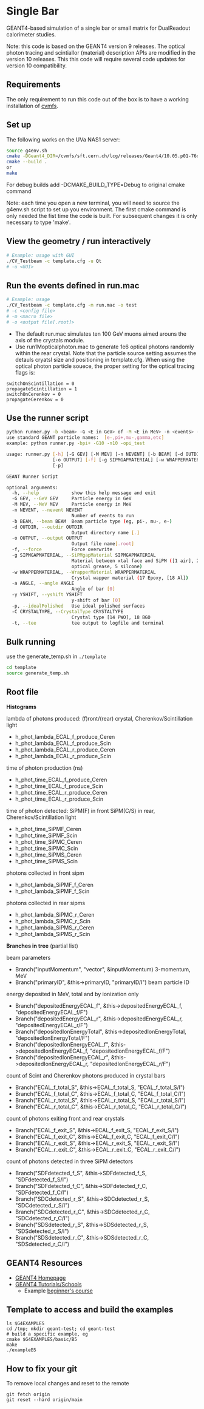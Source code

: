 # Single Bar

GEANT4-based simulation of a single bar or small matrix for DualReadout calorimeter studies.

Note: this code is based on the GEANT4 version 9 releases.  The optical photon tracing and scintiallor (material) description APIs are modified in the version 10 releases.  This this code  will require several code updates for version 10 compatibility.

## Requirements
The only requirement to run this code out of the box is to have a working installation of [cvmfs](https://cernvm.cern.ch/fs/).  

## Set up

The following works on the UVa NAS1 server:
```bash
source g4env.sh
cmake -DGeant4_DIR=/cvmfs/sft.cern.ch/lcg/releases/Geant4/10.05.p01-76df0/x86_64-centos7-gcc8-opt/lib64/Geant4-10.5.1
cmake --build .
or
make
```

For debug builds add -DCMAKE_BUILD_TYPE=Debug to original cmake command

Note: each time you open a new terminal, you will need to source the g4env.sh script to set up you environment.  The first cmake command is only needed the fist time the code is built.  For subsequent changes it is only necessary to type 'make'.

## View the geometry / run interactively

```bash
# Example: usage with GUI
./CV_Testbeam -c template.cfg -u Qt  
# -u <GUI>
```
## Run the events defined in run.mac

```bash
# Example: usage
./CV_Testbeam -c template.cfg -m run.mac -o test
# -c <config file>
# -m <macro file>
# -o <output file[.root]>
```
* The default run.mac simulates ten 100 GeV muons aimed arouns the axis of the crystals module.
* Use run1Mopticalphoton.mac to generate 1e6 optical photons randomly within the rear crystal.  Note that the particle source setting assumes the detauls cryatsl size and positioning in template.cfg.  When using the optical photon particle souece, the proper setting for the optical tracing flags is:
```
switchOnScintillation = 0
propagateScintillation = 1
switchOnCerenkov = 0
propagateCerenkov = 0
```


## Use the runner script

```bash
python runner.py -b <beam> -G <E in GeV> of -M <E in MeV> -n <events> -o<outputfile>
use standard GEANT particle names:  [e-,pi+,mu-,gamma,etc]
example: python runner.py -bpi+ -G10 -n10 -opi_test

usage: runner.py [-h] [-G GEV] [-M MEV] [-n NEVENT] [-b BEAM] [-d OUTDIR]
                 [-o OUTPUT] [-f] [-g SIPMGAPMATERIAL] [-w WRAPPERMATERIAL]
                 [-p]

GEANT Runner Script

optional arguments:
  -h, --help            show this help message and exit
  -G GEV, --GeV GEV     Particle energy in GeV
  -M MEV, --MeV MEV     Particle energy in MeV
  -n NEVENT, --nevent NEVENT
                        Number of events to run
  -b BEAM, --beam BEAM  Beam particle type (eg, pi-, mu-, e-)
  -d OUTDIR, --outdir OUTDIR
                        Output directory name [.]
  -o OUTPUT, --output OUTPUT
                        Output file name[.root]
  -f, --force           Force overwrite
  -g SIPMGAPMATERIAL, --SiPMgapMaterial SIPMGAPMATERIAL
                        Material between xtal face and SiPM ([1 air], 2
                        optical grease, 5 silcone)
  -w WRAPPERMATERIAL, --WrapperMaterial WRAPPERMATERIAL
                        Crystal wapper material (17 Epoxy, [18 Al])
  -a ANGLE, --angle ANGLE
                        Angle of bar [0]
  -y YSHIFT, --yshift YSHIFT
                        y-shift of bar [0]
  -p, --idealPolished   Use ideal polished surfaces
  -C CRYSTALTYPE, --CrystalType CRYSTALTYPE
                        Crystal type [14 PWO], 18 BGO
  -t, --tee             tee output to logfile and terminal

```

## Bulk running
use the generate_temp.sh in `./template`
```bash
cd template 
source generate_temp.sh
```


## Root file

__Histograms__

lambda of photons produced: (f)ront/(rear) crystal, Cherenkov/Scintillation light
- h_phot_lambda_ECAL_f_produce_Ceren
- h_phot_lambda_ECAL_f_produce_Scin
- h_phot_lambda_ECAL_r_produce_Ceren
- h_phot_lambda_ECAL_r_produce_Scin

time of photon production (ns)
- h_phot_time_ECAL_f_produce_Ceren
- h_phot_time_ECAL_f_produce_Scin
- h_phot_time_ECAL_r_produce_Ceren
- h_phot_time_ECAL_r_produce_Scin

time of photon detected: SiPM(F) in front SiPM(C/S) in rear, Cherenkov/Scintillation light
- h_phot_time_SiPMF_Ceren
- h_phot_time_SiPMF_Scin
- h_phot_time_SiPMC_Ceren
- h_phot_time_SiPMC_Scin
- h_phot_time_SiPMS_Ceren
- h_phot_time_SiPMS_Scin

photons collected in front sipm
- h_phot_lambda_SiPMF_f_Ceren
- h_phot_lambda_SiPMF_f_Scin

photons collected in rear sipms
- h_phot_lambda_SiPMC_r_Ceren
- h_phot_lambda_SiPMC_r_Scin 
- h_phot_lambda_SiPMS_r_Ceren
- h_phot_lambda_SiPMS_r_Scin

__Branches in tree__ (partial list)

beam parameters
- Branch("inputMomentum", "vector<float>", &inputMomentum)  3-momentum, MeV
- Branch("primaryID", &this->primaryID, "primaryID/I") beam particle ID

energy deposited in MeV, total and by ionization only
- Branch("depositedEnergyECAL_f", &this->depositedEnergyECAL_f, "depositedEnergyECAL_f/F") 
- Branch("depositedEnergyECAL_r", &this->depositedEnergyECAL_r, "depositedEnergyECAL_r/F") 
- Branch("depositedIonEnergyTotal", &this->depositedIonEnergyTotal, "depositedIonEnergyTotal/F")
- Branch("depositedIonEnergyECAL_f", &this->depositedIonEnergyECAL_f, "depositedIonEnergyECAL_f/F")
- Branch("depositedIonEnergyECAL_r", &this->depositedIonEnergyECAL_r, "depositedIonEnergyECAL_r/F")
  
count of Scint and Cherenkov photons produced in crystal bars
- Branch("ECAL_f_total_S", &this->ECAL_f_total_S, "ECAL_f_total_S/I")
- Branch("ECAL_f_total_C", &this->ECAL_f_total_C, "ECAL_f_total_C/I")
- Branch("ECAL_r_total_S", &this->ECAL_r_total_S, "ECAL_r_total_S/I")
- Branch("ECAL_r_total_C", &this->ECAL_r_total_C, "ECAL_r_total_C/I")  

count of photons exiting front and rear crystals
- Branch("ECAL_f_exit_S", &this->ECAL_f_exit_S, "ECAL_f_exit_S/I")
- Branch("ECAL_f_exit_C", &this->ECAL_f_exit_C, "ECAL_f_exit_C/I")
- Branch("ECAL_r_exit_S", &this->ECAL_r_exit_S, "ECAL_r_exit_S/I")
- Branch("ECAL_r_exit_C", &this->ECAL_r_exit_C, "ECAL_r_exit_C/I")

count of photons detected in three SiPM detectors
- Branch("SDFdetected_f_S", &this->SDFdetected_f_S, "SDFdetected_f_S/I")
- Branch("SDFdetected_f_C", &this->SDFdetected_f_C, "SDFdetected_f_C/I")
- Branch("SDCdetected_r_S", &this->SDCdetected_r_S, "SDCdetected_r_S/I")
- Branch("SDCdetected_r_C", &this->SDCdetected_r_C, "SDCdetected_r_C/I")
- Branch("SDSdetected_r_S", &this->SDSdetected_r_S, "SDSdetected_r_S/I")
- Branch("SDSdetected_r_C", &this->SDSdetected_r_C, "SDSdetected_r_C/I")


## GEANT4 Resources
- [GEANT4 Homepage](https://geant4.web.cern.ch/)
- [GEANT4 Tutorials/Schools](https://geant4.web.cern.ch/past-events)
  - Example [beginner's course](https://indico.cern.ch/event/865808/timetable/)


## Template to access and build the examples
```
ls $G4EXAMPLES
cd /tmp; mkdir geant-test; cd geant-test
# build a specific example, eg
cmake $G4EXAMPLES/basic/B5
make
./exampleB5
```

## How to fix your git
To remove local changes and reset to the remote
```
git fetch origin
git reset --hard origin/main
```

